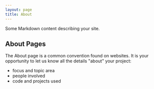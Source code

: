 ```yaml
---
layout: page
title: About
---
```


Some Markdown content describing your site.

## About Pages

The About page is a common convention found on websites.
It is your opportunity to let us know all the details "about" your project:

- focus and topic area
- people involved
- code and projects used